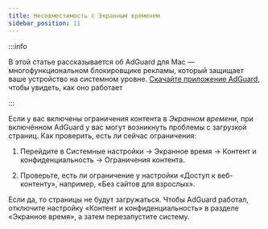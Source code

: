 ```yaml
---
title: Несовместимость с Экранным временем
sidebar_position: 11
---
```


:::info

В этой статье рассказывается об AdGuard для Mac — многофункциональном блокировщике рекламы, который защищает ваше устройство на системном уровне. [Скачайте приложение AdGuard](https://agrd.io/download-kb-adblock), чтобы увидеть, как оно работает

:::

Если у вас включены ограничения контента в _Экранном времени_, при включённом AdGuard у вас могут возникнуть проблемы с загрузкой страниц. Как проверить, есть ли сейчас ограничения:

1. Перейдите в Системные настройки → Экранное время → Контент и конфиденциальность → Ограничения контента.

2. Проверьте, есть ли ограничение у настройки «Доступ к веб-контенту», например, «Без сайтов для взрослых».

Если да, то страницы не будут загружаться. Чтобы AdGuard работал, отключите настройку «Контент и конфиденциальность» в разделе «Экранное время», а затем перезапустите систему.
